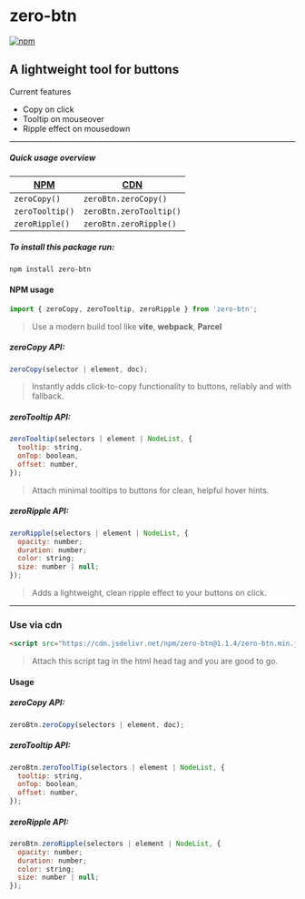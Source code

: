 # zero-btn

[![npm](https://img.shields.io/npm/v/zero-btn)](https://www.npmjs.com/package/zero-btn)

## A lightweight tool for buttons

Current features
- Copy on click
- Tooltip on mouseover
- Ripple effect on mousedown

***

##### Quick usage overview

| [NPM](#npm-usage) | [CDN](#use-via-cdn) |
| -------- | -------- |
| `zeroCopy()` | `zeroBtn.zeroCopy()` |
| `zeroTooltip()` | `zeroBtn.zeroTooltip()` |
| `zeroRipple()` | `zeroBtn.zeroRipple()` |


##### To install this package run:

```bash
npm install zero-btn
```

#### NPM usage

```javascript
import { zeroCopy, zeroTooltip, zeroRipple } from 'zero-btn';
```

> Use a modern build tool like **vite**, **webpack**, **Parcel**

##### zeroCopy API:

```javascript
zeroCopy(selector | element, doc);
```
> Instantly adds click-to-copy functionality to buttons, reliably and with fallback.

##### zeroTooltip API:

```javascript
zeroTooltip(selectors | element | NodeList, {
  tooltip: string,
  onTop: boolean,
  offset: number,
});
```
> Attach minimal tooltips to buttons for clean, helpful hover hints.

##### zeroRipple API:

```javascript
zeroRipple(selectors | element | NodeList, {
  opacity: number;
  duration: number;
  color: string;
  size: number | null;
});
```
> Adds a lightweight, clean ripple effect to your buttons on click.

---

### Use via cdn

```html
<script src="https://cdn.jsdelivr.net/npm/zero-btn@1.1.4/zero-btn.min.js"></script>
```
> Attach this script tag in the html head tag and you are good to go.

#### Usage

##### zeroCopy API:

```javascript
zeroBtn.zeroCopy(selectors | element, doc);
```

##### zeroTooltip API:

```javascript
zeroBtn.zeroToolTip(selectors | element | NodeList, {
  tooltip: string,
  onTop: boolean,
  offset: number,
});
```

##### zeroRipple API:

```javascript
zeroBtn.zeroRipple(selectors | element | NodeList, {
  opacity: number;
  duration: number;
  color: string;
  size: number | null;
});
```

